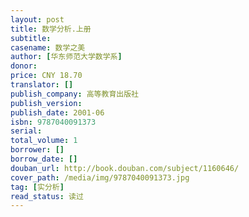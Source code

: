 ```yaml
---
layout: post
title: 数学分析.上册
subtitle: 
casename: 数学之美
author: [华东师范大学数学系]
donor: 
price: CNY 18.70
translator: []
publish_company: 高等教育出版社
publish_version: 
publish_date: 2001-06
isbn: 9787040091373
serial: 
total_volume: 1
borrower: []
borrow_date: []
douban_url: http://book.douban.com/subject/1160646/
cover_path: /media/img/9787040091373.jpg
tag: [实分析]
read_status: 读过
---
```

